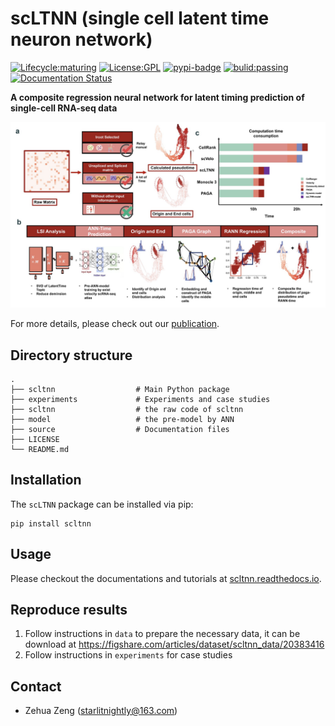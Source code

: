 # scLTNN (single cell latent time neuron network)

[![Lifecycle:maturing](https://img.shields.io/badge/lifecycle-maturing-blue.svg)](https://www.tidyverse.org/lifecycle/#maturing) [![License:GPL](https://img.shields.io/badge/license-GPL-blue)](https://img.shields.io/apm/l/vim-mode) [![pypi-badge](https://img.shields.io/pypi/v/scltnn)](https://pypi.org/project/scltnn) [![bulid:passing](https://img.shields.io/appveyor/build/gruntjs/grunt)](https://img.shields.io/appveyor/build/gruntjs/grunt) [![Documentation Status](https://readthedocs.org/projects/scltnn/badge/?version=latest)](https://scltnn.readthedocs.io/en/latest/?badge=latest)

**A composite regression neural network for latent timing prediction of single-cell RNA-seq data**

[![ltnn](ltnn.png)](ltnn.png)

For more details, please check out our [publication](https://www.biorxiv.org/content/10.1101/2022.09.28.510020v1).

## Directory structure

````
.
├── scltnn                  # Main Python package
├── experiments             # Experiments and case studies
├── scltnn                  # the raw code of scltnn
├── model                   # the pre-model by ANN
├── source                  # Documentation files
├── LICENSE
└── README.md
````

## Installation

The `scLTNN` package can be installed via pip: 

```
pip install scltnn
```

## Usage

Please checkout the documentations and tutorials at [scltnn.readthedocs.io](https://scltnn.readthedocs.io/en/latest/index.html).

## Reproduce results

1. Follow instructions in `data` to prepare the necessary data, it can be download at https://figshare.com/articles/dataset/scltnn_data/20383416
2. Follow instructions in `experiments` for case studies

## Contact

- Zehua Zeng ([starlitnightly@163.com](mailto:starlitnightly@163.com))

